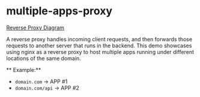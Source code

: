 # multiple-apps-proxy

[Reverse Proxy Diagram](img/proxy.drawio)

A reverse proxy handles incoming client requests, and then forwards those requests to another server that runs in the backend. This demo showcases using nginx as a reverse proxy to host multiple apps running under different locations of the same domain.

** Example:**

- `domain.com` -> APP #1
- `domain.com/api` -> APP #2
